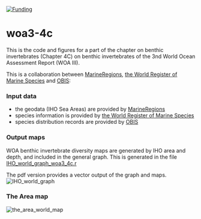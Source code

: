 [![Funding](https://img.shields.io/static/v1?label=powered+by&message=lifewatch.be&labelColor=1a4e8a&color=f15922)](http://lifewatch.be)
# woa3-4c
This is the code and figures for a part of the chapter on benthic invertebrates (Chapter 4C) on benthic invertebrates of the 3nd World Ocean Assessment Report (WOA III).

This is a collaboration between [MarineRegions](http://www.marineregions.org), [the World Register of Marine Species](http://marinespecies.org) and [OBIS](https://obis.org/):

### Input data
* the geodata (IHO Sea Areas) are provided by [MarineRegions](http://www.marineregions.org)
* species information is provided by [the World Register of Marine Species](http://marinespecies.org)
* species distribution records are provided by [OBIS](https://obis.org/)

### Output maps
WOA benthic invertebrate diversity maps are generated by IHO area and depth, and included in the general graph.
This is generated in the file [IHO_world_graph_woa3_4c.r](https://github.com/vlizBE/woa3-4c/blob/master/IHO_world_graph_woa3_4c.r)

The pdf version provides a vector output of the graph and maps.
![IHO_world_graph](https://github.com/user-attachments/assets/e1f93fea-6a26-43e6-9ee2-81058f25c6e9)


### The Area map
![the_area_world_map](https://github.com/user-attachments/assets/5d1838c2-a99d-410a-983e-92f162a2ef7c)


